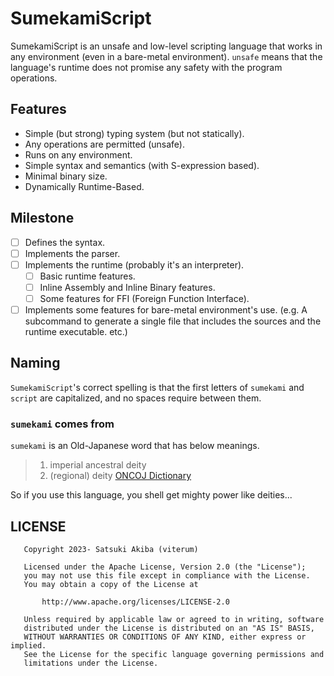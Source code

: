# SumekamiScript

SumekamiScript is an unsafe and low-level scripting language that works in any environment (even in a bare-metal environment). `unsafe` means that the language's runtime does not promise any safety with the program operations.

## Features

- Simple (but strong) typing system (but not statically).
- Any operations are permitted (unsafe).
- Runs on any environment.
- Simple syntax and semantics (with S-expression based).
- Minimal binary size.
- Dynamically Runtime-Based.

## Milestone

- [ ] Defines the syntax.
- [ ] Implements the parser.
- [ ] Implements the runtime (probably it's an interpreter).
  - [ ] Basic runtime features.
  - [ ] Inline Assembly and Inline Binary features.
  - [ ] Some features for FFI (Foreign Function Interface).
- [ ] Implements some features for bare-metal environment's use. (e.g. A subcommand to generate a single file that includes the sources and the runtime executable. etc.)

## Naming

`SumekamiScript`'s correct spelling is that the first letters of `sumekami` and `script` are capitalized, and no spaces require between them.

### `sumekami` comes from

`sumekami` is an Old-Japanese word that has below meanings.

> 1. imperial ancestral deity
> 2. (regional) deity
>    [ONCOJ Dictionary](https://oncoj.orinst.ox.ac.uk/cgi-bin/oncoj_dictionary.sh?search=L050218&part=n)

So if you use this language, you shell get mighty power like deities...

## LICENSE

```
   Copyright 2023- Satsuki Akiba (viterum)

   Licensed under the Apache License, Version 2.0 (the "License");
   you may not use this file except in compliance with the License.
   You may obtain a copy of the License at

       http://www.apache.org/licenses/LICENSE-2.0

   Unless required by applicable law or agreed to in writing, software
   distributed under the License is distributed on an "AS IS" BASIS,
   WITHOUT WARRANTIES OR CONDITIONS OF ANY KIND, either express or implied.
   See the License for the specific language governing permissions and
   limitations under the License.
```

